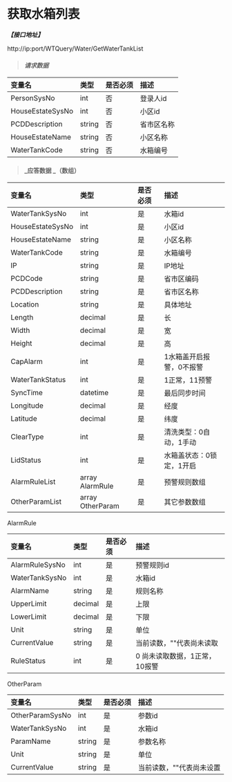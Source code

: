 # 获取水箱列表

_**【接口地址】**_

http://ip:port/WTQuery/Water/GetWaterTankList

> #### _请求数据_ 

| 变量名 | 类型 | 是否必须 | 描述 |
| :--- | :--- | :--- | :--- |
| PersonSysNo | int | 否 | 登录人id |
| HouseEstateSysNo | int | 否 | 小区id |
| PCDDescription | string | 否 | 省市区名称 |
| HouseEstateName | string | 否 | 小区名称 |
| WaterTankCode | string | 否 | 水箱编号 |

> #### _应答数据 _（数组） 

| 变量名 | 类型 | 是否必须 | 描述 |
| :--- | :--- | :--- | :--- |
| WaterTankSysNo | int | 是 | 水箱id |
| HouseEstateSysNo | int | 是 | 小区id |
| HouseEstateName | string | 是 | 小区名称 |
| WaterTankCode | string | 是 | 水箱编号 |
| IP | string | 是 | IP地址 |
| PCDCode | string | 是 | 省市区编码 |
| PCDDescription | string | 是 | 省市区名称 |
| Location | string | 是 | 具体地址 |
| Length | decimal | 是 | 长 |
| Width | decimal | 是 | 宽 |
| Height | decimal | 是 | 高 |
| CapAlarm | int | 是 | 1水箱盖开启报警，0不报警 |
| WaterTankStatus | int | 是 | 1正常，11预警 |
| SyncTime | datetime | 是 | 最后同步时间 |
| Longitude | decimal | 是 | 经度 |
| Latitude | decimal | 是 | 纬度 |
| ClearType | int | 是 | 清洗类型：0自动，1手动 |
| LidStatus | int | 是 | 水箱盖状态：0锁定，1开启 |
| AlarmRuleList | array AlarmRule | 是 | 预警规则数组 |
| OtherParamList | array OtherParam | 是 | 其它参数数组 |

AlarmRule

| 变量名 | 类型 | 是否必须 | 描述 |
| :--- | :--- | :--- | :--- |
| AlarmRuleSysNo | int | 是 | 预警规则id |
| WaterTankSysNo | int | 是 | 水箱id |
| AlarmName | string | 是 | 规则名称 |
| UpperLimit | decimal | 是 | 上限 |
| LowerLimit | decimal | 是 | 下限 |
| Unit | string | 是 | 单位 |
| CurrentValue | string | 是 | 当前读数，""代表尚未读取 |
| RuleStatus | int | 是 | 0 尚未读取数据，1正常，10报警 |

OtherParam

| 变量名 | 类型 | 是否必须 | 描述 |
| :--- | :--- | :--- | :--- |
| OtherParamSysNo | int | 是 | 参数id |
| WaterTankSysNo | int | 是 | 水箱id |
| ParamName | string | 是 | 参数名称 |
| Unit | string | 是 | 单位 |
| CurrentValue | string | 是 | 当前读数，""代表尚未设置 |





